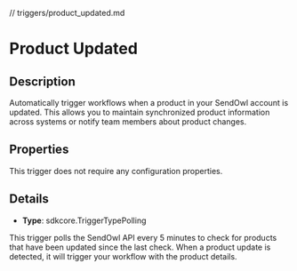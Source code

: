 // triggers/product_updated.md

# Product Updated

## Description

Automatically trigger workflows when a product in your SendOwl account is updated. This allows you to maintain synchronized product information across systems or notify team members about product changes.

## Properties

This trigger does not require any configuration properties.

## Details

- **Type**: sdkcore.TriggerTypePolling

This trigger polls the SendOwl API every 5 minutes to check for products that have been updated since the last check. When a product update is detected, it will trigger your workflow with the product details.
